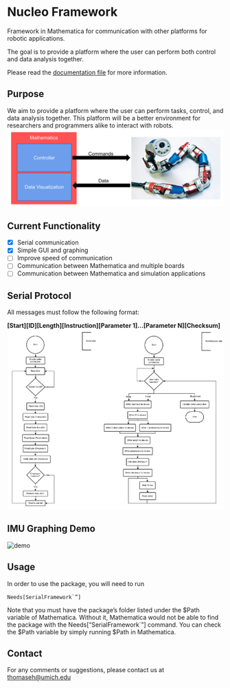 # Nucleo Framework
Framework in Mathematica for communication with other platforms for robotic applications.

The goal is to provide a platform where the user can perform both control and data analysis together.

Please read the [documentation file](https://github.com/Anthuang/NucleoFramework/blob/master/SerialDocumentation.pdf) for more information.

## Purpose
We aim to provide a platform where the user can perform tasks, control, and data analysis together. This platform will be a better environment for researchers and programmers alike to interact with robots.
![purpose](https://github.com/Anthuang/NucleoFramework/blob/master/purpose.png)

## Current Functionality
- [x] Serial communication
- [x] Simple GUI and graphing
- [ ] Improve speed of communication
- [ ] Communication between Mathematica and multiple boards
- [ ] Communication between Mathematica and simulation applications

## Serial Protocol
All messages must follow the following format:

**[Start][ID][Length][Instruction][Parameter 1]...[Parameter N][Checksum]**
![flowchart](https://github.com/Anthuang/MathematicaSerialFramework/blob/master/img/serial_flowchart.png)

## IMU Graphing Demo
![demo](https://github.com/Anthuang/MathematicaSerialFramework/blob/master/img/imudemo.gif)

## Usage
In order to use the package, you will need to run
```
Needs[SerialFramework`”]
```
Note that you must have the package’s folder listed under the $Path variable of Mathematica. Without it, Mathematica would not be able to find the package with the Needs[“SerialFramework`”] command. You can check the $Path variable by simply running $Path in Mathematica.

## Contact
For any comments or suggestions, please contact us at thomaseh@umich.edu
